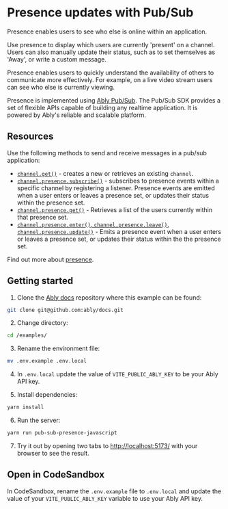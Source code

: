 # Presence updates with Pub/Sub

Presence enables users to see who else is online within an application.

Use presence to display which users are currently 'present' on a channel. Users can also manually update their status, such as to set themselves as 'Away', or write a custom message.

Presence enables users to quickly understand the availability of others to communicate more effectively. For example, on a live video stream users can see who else is currently viewing.

Presence is implemented using [Ably Pub/Sub](/docs/products/channels). The Pub/Sub SDK provides a set of flexible APIs capable of building any realtime application. It is powered by Ably's reliable and scalable platform.

## Resources

Use the following methods to send and receive messages in a pub/sub application:

* [`channel.get()`](/docs/channels#create) - creates a new or retrieves an existing `channel`.
* [`channel.presence.subscribe()`](/docs/channels#subscribe) - subscribes to presence events within a specific channel by registering a listener. Presence events are emitted when a user enters or leaves a presence set, or updates their status within the presence set.
* [`channel.presence.get()`](/docs/presence-occupancy/presence#retrieve-members) - Retrieves a list of the users currently within that presence set.
* [`channel.presence.enter()`, `channel.presence.leave()`, `channel.presence.update()`](/docs/presence-occupancy/presence#trigger-events) - Emits a presence event when a user enters or leaves a presence set, or updates their status within the the presence set.

Find out more about [presence](/docs/presence-occupancy/presence).

## Getting started

1. Clone the [Ably docs](https://github.com/ably/docs) repository where this example can be found:

```sh
git clone git@github.com:ably/docs.git
```

2. Change directory:

```sh
cd /examples/
```

3. Rename the environment file:

```sh
mv .env.example .env.local
```

4. In `.env.local` update the value of `VITE_PUBLIC_ABLY_KEY` to be your Ably API key.

5. Install dependencies:

```sh
yarn install
```

6. Run the server:

```sh
yarn run pub-sub-presence-javascript
```

7. Try it out by opening two tabs to [http://localhost:5173/](http://localhost:5173/) with your browser to see the result.

## Open in CodeSandbox

In CodeSandbox, rename the `.env.example` file to `.env.local` and update the value of your `VITE_PUBLIC_ABLY_KEY` variable to use your Ably API key.
